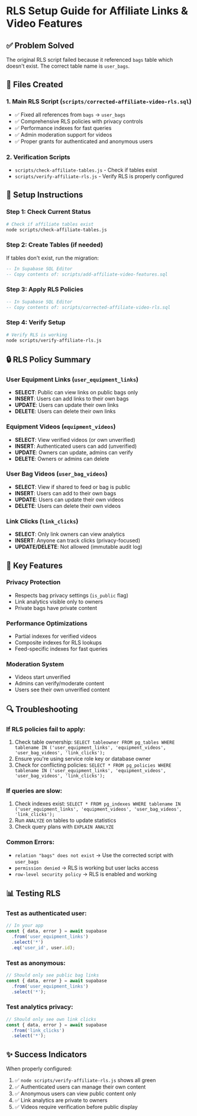 # RLS Setup Guide for Affiliate Links & Video Features

## ✅ Problem Solved

The original RLS script failed because it referenced `bags` table which doesn't exist. The correct table name is `user_bags`.

## 📁 Files Created

### 1. **Main RLS Script** (`scripts/corrected-affiliate-video-rls.sql`)
- ✅ Fixed all references from `bags` → `user_bags`
- ✅ Comprehensive RLS policies with privacy controls
- ✅ Performance indexes for fast queries
- ✅ Admin moderation support for videos
- ✅ Proper grants for authenticated and anonymous users

### 2. **Verification Scripts**
- `scripts/check-affiliate-tables.js` - Check if tables exist
- `scripts/verify-affiliate-rls.js` - Verify RLS is properly configured

## 🚀 Setup Instructions

### Step 1: Check Current Status
```bash
# Check if affiliate tables exist
node scripts/check-affiliate-tables.js
```

### Step 2: Create Tables (if needed)
If tables don't exist, run the migration:
```sql
-- In Supabase SQL Editor
-- Copy contents of: scripts/add-affiliate-video-features.sql
```

### Step 3: Apply RLS Policies
```sql
-- In Supabase SQL Editor
-- Copy contents of: scripts/corrected-affiliate-video-rls.sql
```

### Step 4: Verify Setup
```bash
# Verify RLS is working
node scripts/verify-affiliate-rls.js
```

## 🔒 RLS Policy Summary

### User Equipment Links (`user_equipment_links`)
- **SELECT**: Public can view links on public bags only
- **INSERT**: Users can add links to their own bags
- **UPDATE**: Users can update their own links
- **DELETE**: Users can delete their own links

### Equipment Videos (`equipment_videos`)
- **SELECT**: View verified videos (or own unverified)
- **INSERT**: Authenticated users can add (unverified)
- **UPDATE**: Owners can update, admins can verify
- **DELETE**: Owners or admins can delete

### User Bag Videos (`user_bag_videos`)
- **SELECT**: View if shared to feed or bag is public
- **INSERT**: Users can add to their own bags
- **UPDATE**: Users can update their own videos
- **DELETE**: Users can delete their own videos

### Link Clicks (`link_clicks`)
- **SELECT**: Only link owners can view analytics
- **INSERT**: Anyone can track clicks (privacy-focused)
- **UPDATE/DELETE**: Not allowed (immutable audit log)

## 🎯 Key Features

### Privacy Protection
- Respects bag privacy settings (`is_public` flag)
- Link analytics visible only to owners
- Private bags have private content

### Performance Optimizations
- Partial indexes for verified videos
- Composite indexes for RLS lookups
- Feed-specific indexes for fast queries

### Moderation System
- Videos start unverified
- Admins can verify/moderate content
- Users see their own unverified content

## 🔍 Troubleshooting

### If RLS policies fail to apply:
1. Check table ownership: `SELECT tableowner FROM pg_tables WHERE tablename IN ('user_equipment_links', 'equipment_videos', 'user_bag_videos', 'link_clicks');`
2. Ensure you're using service role key or database owner
3. Check for conflicting policies: `SELECT * FROM pg_policies WHERE tablename IN ('user_equipment_links', 'equipment_videos', 'user_bag_videos', 'link_clicks');`

### If queries are slow:
1. Check indexes exist: `SELECT * FROM pg_indexes WHERE tablename IN ('user_equipment_links', 'equipment_videos', 'user_bag_videos', 'link_clicks');`
2. Run `ANALYZE` on tables to update statistics
3. Check query plans with `EXPLAIN ANALYZE`

### Common Errors:
- `relation "bags" does not exist` → Use the corrected script with `user_bags`
- `permission denied` → RLS is working but user lacks access
- `row-level security policy` → RLS is enabled and working

## 📊 Testing RLS

### Test as authenticated user:
```javascript
// In your app
const { data, error } = await supabase
  .from('user_equipment_links')
  .select('*')
  .eq('user_id', user.id);
```

### Test as anonymous:
```javascript
// Should only see public bag links
const { data, error } = await supabase
  .from('user_equipment_links')
  .select('*');
```

### Test analytics privacy:
```javascript
// Should only see own link clicks
const { data, error } = await supabase
  .from('link_clicks')
  .select('*');
```

## ✨ Success Indicators

When properly configured:
1. ✅ `node scripts/verify-affiliate-rls.js` shows all green
2. ✅ Authenticated users can manage their own content
3. ✅ Anonymous users can view public content only
4. ✅ Link analytics are private to owners
5. ✅ Videos require verification before public display